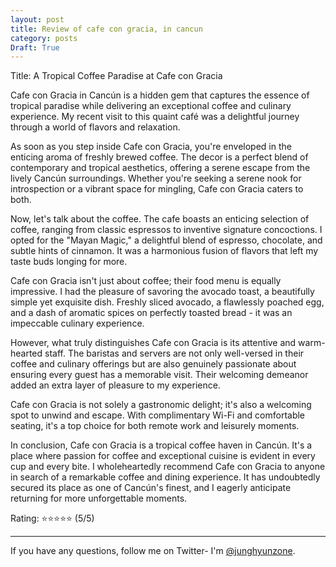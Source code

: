 ```yaml
---
layout: post
title: Review of cafe con gracia, in cancun
category: posts
Draft: True
---
```

Title: A Tropical Coffee Paradise at Cafe con Gracia

Cafe con Gracia in Cancún is a hidden gem that captures the essence of tropical paradise while delivering an exceptional coffee and culinary experience. My recent visit to this quaint café was a delightful journey through a world of flavors and relaxation.

As soon as you step inside Cafe con Gracia, you're enveloped in the enticing aroma of freshly brewed coffee. The decor is a perfect blend of contemporary and tropical aesthetics, offering a serene escape from the lively Cancún surroundings. Whether you're seeking a serene nook for introspection or a vibrant space for mingling, Cafe con Gracia caters to both.

Now, let's talk about the coffee. The cafe boasts an enticing selection of coffee, ranging from classic espressos to inventive signature concoctions. I opted for the "Mayan Magic," a delightful blend of espresso, chocolate, and subtle hints of cinnamon. It was a harmonious fusion of flavors that left my taste buds longing for more.

Cafe con Gracia isn't just about coffee; their food menu is equally impressive. I had the pleasure of savoring the avocado toast, a beautifully simple yet exquisite dish. Freshly sliced avocado, a flawlessly poached egg, and a dash of aromatic spices on perfectly toasted bread - it was an impeccable culinary experience.

However, what truly distinguishes Cafe con Gracia is its attentive and warm-hearted staff. The baristas and servers are not only well-versed in their coffee and culinary offerings but are also genuinely passionate about ensuring every guest has a memorable visit. Their welcoming demeanor added an extra layer of pleasure to my experience.

Cafe con Gracia is not solely a gastronomic delight; it's also a welcoming spot to unwind and escape. With complimentary Wi-Fi and comfortable seating, it's a top choice for both remote work and leisurely moments.

In conclusion, Cafe con Gracia is a tropical coffee haven in Cancún. It's a place where passion for coffee and exceptional cuisine is evident in every cup and every bite. I wholeheartedly recommend Cafe con Gracia to anyone in search of a remarkable coffee and dining experience. It has undoubtedly secured its place as one of Cancún's finest, and I eagerly anticipate returning for more unforgettable moments.

Rating: ⭐⭐⭐⭐⭐ (5/5)







---

If you have any questions, follow me on Twitter- I'm
[@junghyunzone][twitter].

[jekyll]: https://github.com/mojombo/jekyll
[zh]: http://zachholman.com
[left]: https://github.com/holman/left#readme
[twitter]: https://twitter.com/junghyunzone
